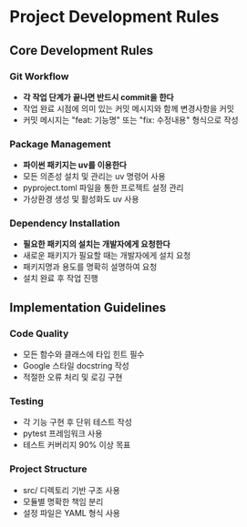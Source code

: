 # Project Development Rules

## Core Development Rules

### Git Workflow
- **각 작업 단계가 끝나면 반드시 commit을 한다**
- 작업 완료 시점에 의미 있는 커밋 메시지와 함께 변경사항을 커밋
- 커밋 메시지는 "feat: 기능명" 또는 "fix: 수정내용" 형식으로 작성

### Package Management
- **파이썬 패키지는 uv를 이용한다**
- 모든 의존성 설치 및 관리는 uv 명령어 사용
- pyproject.toml 파일을 통한 프로젝트 설정 관리
- 가상환경 생성 및 활성화도 uv 사용

### Dependency Installation
- **필요한 패키지의 설치는 개발자에게 요청한다**
- 새로운 패키지가 필요할 때는 개발자에게 설치 요청
- 패키지명과 용도를 명확히 설명하여 요청
- 설치 완료 후 작업 진행

## Implementation Guidelines

### Code Quality
- 모든 함수와 클래스에 타입 힌트 필수
- Google 스타일 docstring 작성
- 적절한 오류 처리 및 로깅 구현

### Testing
- 각 기능 구현 후 단위 테스트 작성
- pytest 프레임워크 사용
- 테스트 커버리지 90% 이상 목표

### Project Structure
- src/ 디렉토리 기반 구조 사용
- 모듈별 명확한 책임 분리
- 설정 파일은 YAML 형식 사용
